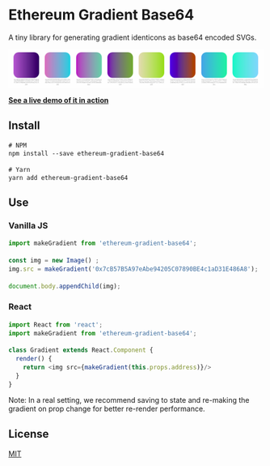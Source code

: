 # Ethereum Gradient Base64

A tiny library for generating gradient identicons as base64 encoded SVGs.

![Sample of generated gradients](sample_gradient.png "Gradients")

[**See a live demo of it in action**](https://afa7789.github.io/ethereum-gradient-base64/)

## Install

```
# NPM
npm install --save ethereum-gradient-base64

# Yarn
yarn add ethereum-gradient-base64
```

## Use

### Vanilla JS

```javascript
import makeGradient from 'ethereum-gradient-base64';

const img = new Image() ;
img.src = makeGradient('0x7cB57B5A97eAbe94205C07890BE4c1aD31E486A8');

document.body.appendChild(img);
```

### React

```javascript
import React from 'react';
import makeGradient from 'ethereum-gradient-base64';

class Gradient extends React.Component {
  render() {
    return <img src={makeGradient(this.props.address)}/>
  }
}
```

Note: In a real setting, we recommend saving to state and re-making the gradient on prop change for better re-render performance.


License
-------

[MIT](https://opensource.org/licenses/MIT)
